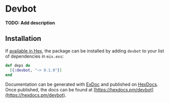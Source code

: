 # Devbot

**TODO: Add description**

## Installation

If [available in Hex](https://hex.pm/docs/publish), the package can be installed
by adding `devbot` to your list of dependencies in `mix.exs`:

```elixir
def deps do
  [{:devbot, "~> 0.1.0"}]
end
```

Documentation can be generated with [ExDoc](https://github.com/elixir-lang/ex_doc)
and published on [HexDocs](https://hexdocs.pm). Once published, the docs can
be found at [https://hexdocs.pm/devbot](https://hexdocs.pm/devbot).

